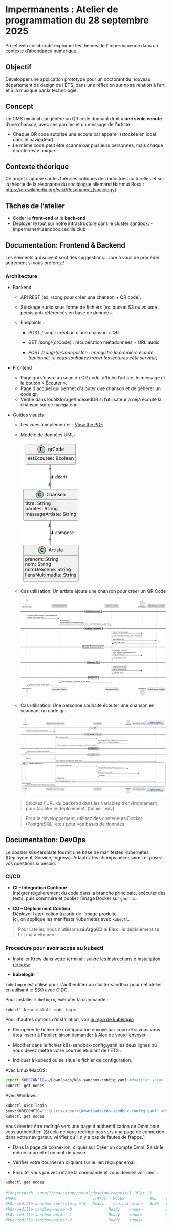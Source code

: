 # Impermanents : Atelier de programmation du 28 septembre 2025
Projet web collaboratif explorant les thèmes de l’impermanence dans un contexte d’abondance numérique.

## Objectif
Développer une application prototype pour un doctorant du nouveau département de design de l’ÉTS, dans une réflexion sur notre relation à l’art et à la musique par la technologie.

## Concept
Un CMS minimal qui génère un QR code donnant droit à **une seule écoute** d’une chanson,
avec ses paroles et un message de l’artiste.

- Chaque QR code autorise une écoute par appareil (stockée en local dans le navigateur).
- Le même code peut être scanné par plusieurs personnes, mais chaque écoute reste unique.

## Contexte théorique
Ce projet s’appuie sur les théories critiques des industries culturelles et sur la théorie de la résonance du sociologue allemand Hartmut Rosa :  
<https://en.wikipedia.org/wiki/Resonance_(sociology)>

## Tâches de l’atelier
- Coder le **front-end** et le **back-end**  
- Déployer le tout sur notre infrastructure dans le cluster sandbox: <equipe>-impermanent.sandbox.cedille.club

## Documentation: Frontend & Backend

Les éléments qui suivent sont des suggestions.
Libre à vous de procéder autrement si vous préférez !

### **Architecture**

- Backend

  - API REST (ex. /song pour créer une chanson + QR code).

  - Stockage audio sous forme de fichiers (ex. bucket S3 ou volume persistant) référencés en base de données.

  - Endpoints :

    - POST /song : création d’une chanson + QR

    - GET /song/{qrCode} : récupération métadonnées + URL audio

    - *POST /song/{qrCode}/listen : enregistre la première écoute (optionnel, si vous souhaitez tracer les lectures côté serveur).*

- Frontend

  - Page qui s’ouvre au scan du QR code, affiche l’artiste, le message et le bouton « Écouter ».
  - Page d'accuiel qui permet d'ajouter une chanson et de géhérer un code qr.
  - Vérifie dans localStorage/IndexedDB si l’utilisateur a déjà écouté la chanson sur ce navigateur.

- Guides visuels

  - Les vues à implémenter : [View the PDF](docs/impermanent_views.pdf)
 
  - Modèle de données UML:
    
    ![MDD UML](docs/impermanent_uml_mdd.png)

  - Cas utilisation: Un artiste ajoute une chanson pour créer un QR Code
    
    ![View the UML](docs/impermanent_dss-post-song.png)

  - Cas utilisation: Une personne souhaite écouter une chanson en scannant un code qr.
    
    ![View the UML](docs/impermanent_dss-get-song.png)

  > Stockez l’URL du backend dans les variables d’environnement pour faciliter le déploiement. (fichier .env)
  
  > Pour le développement, utilisez des conteneurs Docker (PostgreSQL, etc.) pour vos bases de données.

## Documentation: DevOps

Le dossier k8s-template fournit une base de manifestes Kubernetes (Deployment, Service, Ingress).
Adaptez les champs nécessaires et posez vos questions si besoin.

### **CI/CD**

- **CI – Intégration Continue**  
  Intégrer régulièrement du code dans la branche principale, exécuter des tests,
  puis construire et publier l’image Docker sur `ghcr.io`.

- **CD – Déploiement Continu**  
  Déployer l’application à partir de l’image produite.  
  Ici, on applique les manifests Kubernetes avec `kubectl`.

> Pour l’atelier, nous n’utilisons **ni ArgoCD ni Flux** :
> le déploiement se fait manuellement.

### **Procedure pour avoir accès au kubectl**

- Installer Krew dans votre terminal: suivre [les instructions d'installation de
krew](https://krew.sigs.k8s.io/docs/user-guide/setup/install/)

- **kubelogin**

`kubelogin` est utilisé pour s'authentifier au cluster sandbox pour cet atelier en utilisant le SSO avec OIDC.

Pour installer `kubelogin`, exécuter la commande :


```bash
kubectl krew install oidc-login
```

Pour d'autres options d'installation, voir [le repo de
kubelogin](https://github.com/int128/kubelogin)

- Récupérer le fichier de configuration envoyé par courriel si vous vous êtes inscrit à l'atelier, sinon demander à Alex de vous l'envoyer.

- Modifier dans le fichier k8s-sandbox-config.yaml les deux lignes où vous devez mettre votre courriel étudiant de l'ETS <your-email>.

- Indiquer à kubectl où se situe le fichier de configuration.

Avec Linux/MacOS:

```bash
export KUBECONFIG=~/Downloads/k8s-sandbox-config.yaml #Modifier selon l'emplacement du kubeconfig téléchargé
kubectl get nodes
```

Avec Windows: 

```bash
kubectl oidc-login
$env:KUBECONFIG="C:\Users\<user>\Downloads\k8s-sandbox-config.yaml" #Modifier selon l'emplacement du kubeconfig téléchargé
kubectl get nodes
```

Vous devriez être redirigé vers une page d'authentification de Omni pour vous authentifier.
(Si cela ne vous redirige pas vers une page de connexion dans votre navigateur, vérifier qu'il n'y a pas de fautes de frappe.)

- Dans la page de connexion, cliquer sur Créer un compte Omni.
Saisir le même courriel et un mot de passe.

- Vérifier votre courriel en cliquant sur le lien reçu par email.

- Ensuite, vous pouvez refaire la commande et vous devriez voir ceci :

```bash
kubectl get nodes

#(objectpath '/org/freedesktop/portal/desktop/request/1_192/t',)
#NAME                                 STATUS   ROLES           AGE    VERSION
#k8s-cedille-sandbox-controlplane-0   Ready    control-plane   3d3h   v1.30.0
#k8s-cedille-sandbox-worker-0                Ready    <none>          3d3h   v1.30.0
#k8s-cedille-sandbox-worker-1                Ready    <none>          3d3h   v1.30.0
#k8s-cedille-sandbox-worker-2                Ready    <none>          3d3h   v1.30.0
``` 
